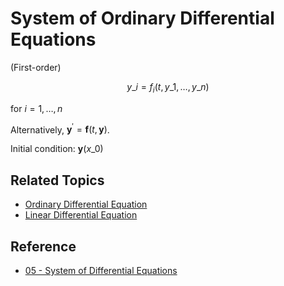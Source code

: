 # System of Ordinary Differential Equations

(First-order)

$$
y\_{i}=f_i\left(t,y\_{1},\dots,y\_{n}\right)
$$

for $i=1,\dots,n$

Alternatively, $\mathbf{y}^{\prime}=\mathbf{f}(t, \mathbf{y})$.

Initial condition: $\mathbf{y}(x\_{0})$

## Related Topics

* [Ordinary Differential Equation](../Ordinary%20Differential%20Equation.md)
* [Linear Differential Equation](../Linear%20Differential%20Equation.md)

## Reference

* [05 - System of Differential Equations](../../../../../00%20-%20Summary/SCMA104%20-%20System%20of%20Ordinary%20Differential%20Equations%20and%20Applications%20in%20Medical%20Science/05%20-%20System%20of%20Differential%20Equations.md)
